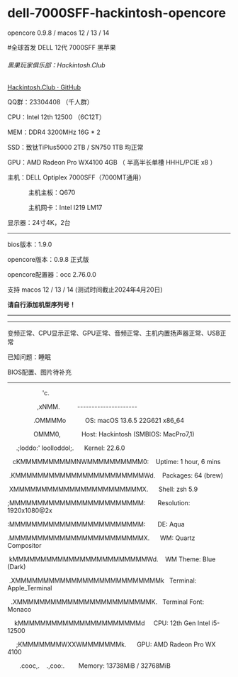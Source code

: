 # dell-7000SFF-hackintosh-opencore

opencore 0.9.8 / macos 12 / 13 / 14



#全球首发 DELL 12代 7000SFF 黑苹果 

###### 黑果玩家俱乐部：Hackintosh.Club

[Hackintosh.Club · GitHub](https://github.com/hackintosh-club)

QQ群：23304408 （千人群）



CPU：Intel 12th 12500 （6C12T）

MEM：DDR4 3200MHz 16G * 2

SSD：致钛TiPlus5000 2TB / SN750 1TB 均正常

GPU：AMD Radeon Pro WX4100 4GB （ 半高半长单槽 HHHL/PCIE x8 ）

主机：DELL Optiplex 7000SFF（7000MT通用）

            主机主板：Q670

            主机网卡：Intel I219 LM17

显示器：24寸4K，2台

---------------------------------------------

bios版本：1.9.0

opencore版本：0.9.8 正式版

opencore配置器：occ 2.76.0.0

支持 macos 12 / 13 / 14  (测试时间截止2024年4月20日)

**请自行添加机型序列号！**

---

---

变频正常、CPU显示正常、GPU正常、音频正常、主机内置扬声器正常、USB正常

已知问题：睡眠

BIOS配置、图片待补充

---

                    'c.          

                 ,xNMM.          --------------------- 

               .OMMMMo           OS: macOS 13.6.5 22G621 x86_64 

               OMMM0,            Host: Hackintosh (SMBIOS: MacPro7,1) 

     .;loddo:' loolloddol;.      Kernel: 22.6.0 

   cKMMMMMMMMMMNWMMMMMMMMMM0:    Uptime: 1 hour, 6 mins 

 .KMMMMMMMMMMMMMMMMMMMMMMMWd.    Packages: 64 (brew) 

 XMMMMMMMMMMMMMMMMMMMMMMMX.      Shell: zsh 5.9 

;MMMMMMMMMMMMMMMMMMMMMMMM:       Resolution: 1920x1080@2x

:MMMMMMMMMMMMMMMMMMMMMMMM:       DE: Aqua 

.MMMMMMMMMMMMMMMMMMMMMMMMX.      WM: Quartz Compositor 

 kMMMMMMMMMMMMMMMMMMMMMMMMWd.    WM Theme: Blue (Dark) 

 .XMMMMMMMMMMMMMMMMMMMMMMMMMMk   Terminal: Apple_Terminal 

  .XMMMMMMMMMMMMMMMMMMMMMMMMK.   Terminal Font: Monaco 

    kMMMMMMMMMMMMMMMMMMMMMMd     CPU: 12th Gen Intel i5-12500 

     ;KMMMMMMMWXXWMMMMMMMk.      GPU: AMD Radeon Pro WX 4100 

       .cooc,.    .,coo:.        Memory: 13738MiB / 32768MiB
